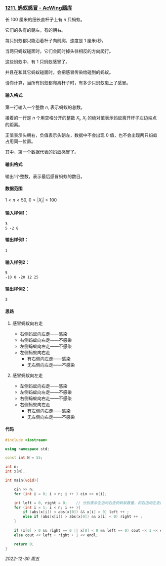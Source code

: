 ### [1211. 蚂蚁感冒 - AcWing题库](https://www.acwing.com/problem/content/1213/)

长 100 厘米的细长直杆子上有 $n$ 只蚂蚁。

它们的头有的朝左，有的朝右。

每只蚂蚁都只能沿着杆子向前爬，速度是 1 厘米/秒。

当两只蚂蚁碰面时，它们会同时掉头往相反的方向爬行。

这些蚂蚁中，有 1 只蚂蚁感冒了。

并且在和其它蚂蚁碰面时，会把感冒传染给碰到的蚂蚁。

请你计算，当所有蚂蚁都爬离杆子时，有多少只蚂蚁患上了感冒。

#### 输入格式

第一行输入一个整数 $n$, 表示蚂蚁的总数。

接着的一行是 $n$ 个用空格分开的整数 $X_i$, $X_i$ 的绝对值表示蚂蚁离开杆子左边端点的距离。

正值表示头朝右，负值表示头朝左，数据中不会出现 0 值，也不会出现两只蚂蚁占用同一位置。

其中，第一个数据代表的蚂蚁感冒了。

#### 输出格式

输出1个整数，表示最后感冒蚂蚁的数目。

#### 数据范围

$1 < n < 50$,
$0<|X_i|<100$

#### 输入样例1：

```
3
5 -2 8
```

#### 输出样例1：

```
1
```

#### 输入样例2：

```
5
-10 8 -20 12 25
```

#### 输出样例2：

```
3
```

#### 思路

1. 感冒蚂蚁向右走
   - 右侧蚂蚁向左走——感染
   - 右侧蚂蚁向右走——不感染
   - 左侧蚂蚁向左走——不感染
   - 左侧蚂蚁向右走
     - 有右侧向左走——感染
     - 无右侧向左走——不感染

2. 感冒蚂蚁向左走
   - 左侧蚂蚁向右走——感染
   - 左侧蚂蚁向左走——不感染
   - 右侧蚂蚁向右走——不感染
   - 右侧蚂蚁向左走
     - 有左侧向右走——感染
     - 无左侧向右走——不感染

#### 代码

```cpp
#include <iostream>

using namespace std;

const int N = 55;

int n;
int x[N];

int main(void){

    cin >> n;
    for (int i = 0; i < n; i ++ ) cin >> x[i];

    int left = 0, right = 0;    // 分别表示左边向右走的蚂蚁数量，和右边向左走的蚂蚁数量
    for (int i = 1; i < n; i ++ ){
        if (abs(x[i]) < abs(x[0]) && x[i] > 0) left ++ ;
        else if (abs(x[i]) > abs(x[0]) && x[i] < 0) right ++ ;
    }
    
    if (x[0] > 0 && right == 0 || x[0] < 0 && left == 0) cout << 1 << endl;
    else cout << left + right + 1 << endl;

    return 0;
}
```


*2022-12-30 周五*